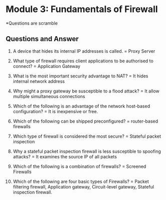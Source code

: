 # Module 3: Fundamentals of Firewall

*Questions are scramble

## Questions and Answer

1.	A device that hides its internal IP addresses is called. = Proxy Server 

2.	What type of firewall requires client applications to be authorised to connect? = Application Gateway

3.	What is the most important security advantage to NAT? = It hides internal network address

4.	Why might a proxy gateway be susceptible to a flood attack? = It allow multiple simultaneous connections

5.	Which of the following is an advantage of the network host-based configuration? = It is inexpensive or free.

6.	Which of the following can be shipped preconfigured? = router-based firewalls

7.	Which type of firewall is considered the most secure? = Stateful packet inspection

8.	Why a stateful packet inspection firewall is less susceptible to spoofing attacks? = It examines the source IP of all packets

9.	Which of the following is a combination of firewalls? = Screened Firewalls

10.	Which of the following are four basic types of Firewalls? = Packet filtering firewall, Application gateway, Circuit-level gateway, Stateful inspection firewall.
